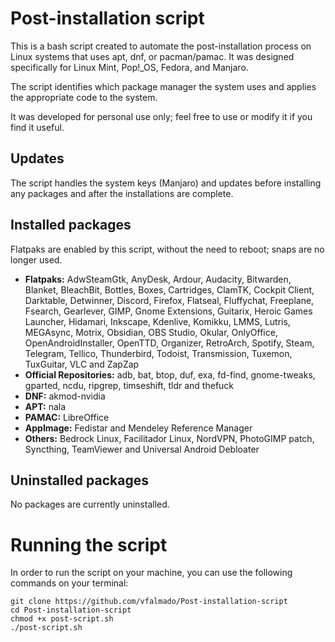 # Post-installation script

This is a bash script created to automate the post-installation process on Linux systems that uses apt, dnf, or pacman/pamac. It was designed specifically for Linux Mint, Pop!_OS, Fedora, and Manjaro.

The script identifies which package manager the system uses and applies the appropriate code to the system.

It was developed for personal use only; feel free to use or modify it if you find it useful.

## Updates
The script handles the system keys (Manjaro) and updates before installing any packages and after the installations are complete.

## Installed packages
Flatpaks are enabled by this script, without the need to reboot; snaps are no longer used.
* **Flatpaks:** AdwSteamGtk, AnyDesk, Ardour, Audacity, Bitwarden, Blanket, BleachBit, Bottles, Boxes, Cartridges, ClamTK, Cockpit Client, Darktable, Detwinner, Discord, Firefox, Flatseal, Fluffychat, Freeplane, Fsearch, Gearlever, GIMP, Gnome Extensions, Guitarix, Heroic Games Launcher, Hidamari, Inkscape, Kdenlive, Komikku, LMMS, Lutris, MEGAsync, Motrix, Obsidian, OBS Studio, Okular, OnlyOffice, OpenAndroidInstaller, OpenTTD, Organizer, RetroArch, Spotify, Steam, Telegram, Tellico, Thunderbird, Todoist, Transmission, Tuxemon, TuxGuitar, VLC and ZapZap
* **Official Repositories:** adb, bat, btop, duf, exa, fd-find, gnome-tweaks, gparted, ncdu, ripgrep, timseshift, tldr and thefuck
* **DNF:** akmod-nvidia
* **APT:** nala
* **PAMAC:** LibreOffice
* **AppImage:** Fedistar and Mendeley Reference Manager
* **Others:** Bedrock Linux, Facilitador Linux, NordVPN, PhotoGIMP patch, Syncthing, TeamViewer and Universal Android Debloater

## Uninstalled packages
No packages are currently uninstalled.

# Running the script

In order to run the script on your machine, you can use the following commands on your terminal:

    git clone https://github.com/vfalmado/Post-installation-script
    cd Post-installation-script
    chmod +x post-script.sh
    ./post-script.sh
